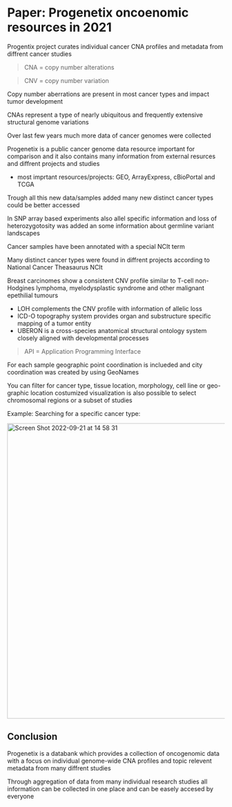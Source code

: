 
# Paper: Progenetix oncoenomic resources in 2021

Progentix project curates individual cancer CNA profiles and metadata from diffrent cancer studies 
> CNA = copy number alterations 

> CNV = copy number variation 

Copy number aberrations are present in most cancer types and impact tumor development

CNAs represent a type of nearly ubiquitous and frequently extensive structural genome variations

Over last few years much more data of cancer genomes were collected 

Progenetix is a public cancer genome data resource important for comparison and it also contains many information from external resurces and diffrent projects and studies 

- most imprtant resources/projects: GEO, ArrayExpress, cBioPortal and TCGA 

Trough all this new data/samples added many new distinct cancer types could be better accessed

In SNP array based experiments also allel specific information and loss of heterozygotosity was added an some information about germline variant landscapes 

Cancer samples have been annotated with a special NCIt term

Many distinct cancer types were found in diffrent projects according to National Cancer Theasaurus NCIt


Breast carcinomes show a consistent CNV profile similar to T-cell non-Hodgines lymphoma, myelodysplastic syndrome and other malignant epethilial tumours 

- LOH complements the CNV profile with information of allelic loss 
- ICD-O topography system provides organ and substructure specific mapping of a tumor entity 
- UBERON is a cross-species anatomical structural ontology system closely aligned with developmental processes

> API = Application Programming Interface

For each sample geographic point coordination is inclueded and city coordination was created by using GeoNames

You can filter for cancer type, tissue location, morphology, cell line or geo-graphic location
costumized visualization is also possible to select chromosomal regions or a subset of studies

Example:
Searching for a specific cancer type:


<img width="684" alt="Screen Shot 2022-09-21 at 14 58 31" src="https://user-images.githubusercontent.com/113769587/191510332-39166c14-8968-450e-90e8-243d9a5eb1cc.png">



## Conclusion 

Progenetix is a databank which provides a collection of oncogenomic data with a focus on individual genome-wide CNA profiles and topic relevent metadata from many diffrent studies 

Through aggregation of data from many individual research studies all information can be collected in one place and can be easely accesed by everyone 
  




